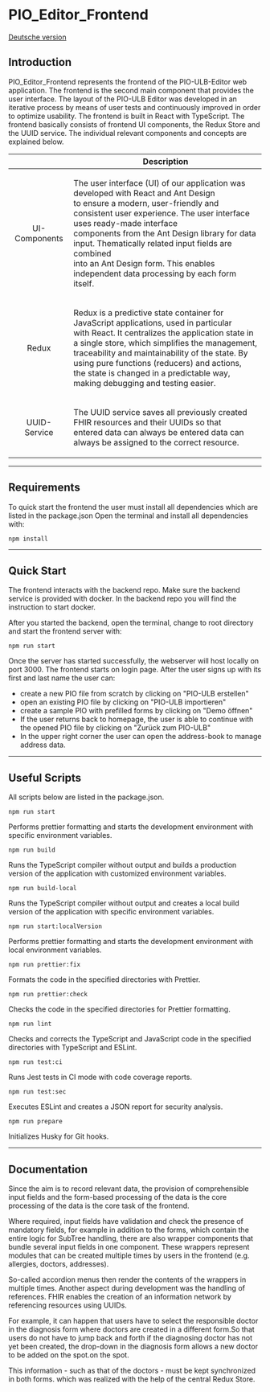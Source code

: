 # PIO_Editor_Frontend
[Deutsche version](./README.md)
## Introduction

PIO_Editor_Frontend represents the frontend of the PIO-ULB-Editor web application. The frontend is the second main
component that provides the user interface. The layout of the PIO-ULB Editor was developed in an iterative process by
means of user tests and continuously improved in order to optimize usability. The frontend is built in
React with TypeScript. The frontend basically consists of frontend UI components, the Redux Store and the UUID
service. The individual relevant components and concepts are explained below.


|               |                                                                                                                                                                                                             Description                                                                                                                                                                                                             |
|:-------------:|:-----------------------------------------------------------------------------------------------------------------------------------------------------------------------------------------------------------------------------------------------------------------------------------------------------------------------------------------------------------------------------------------------------------------------------------:|
| UI-Components | <p align="left"> The user interface (UI) of our application was developed with React and Ant Design <br />to ensure a modern, user-friendly and consistent user experience. The user interface uses ready-made interface <br /> components from the Ant Design library for data input. Thematically related input fields are combined <br /> into an Ant Design form. This enables independent data processing by each form itself. |
|     Redux     |           <p align="left"> Redux is a predictive state container for JavaScript applications, used in particular <br /> with React. It centralizes the application state in a single store, which simplifies the management, <br /> traceability and maintainability of the state. By using pure functions (reducers) and actions, <br /> the state is changed in a predictable way, making debugging and testing easier.           |
| UUID-Service  |                                                                                                                <p align="left"> The UUID service saves all previously created FHIR resources and their UUIDs so that <br /> entered data can always be entered data can always be assigned to the correct resource.                                                                                                                 |

-----------------------------------------------------------------
## Requirements
To quick start the frontend the user must install all dependencies which are listed in the package.json
Open the terminal and install all dependencies with:
```
npm install
```

-----------------------------------------------------------------
## Quick Start

The frontend interacts with the backend repo. Make sure the backend service is provided with docker.
In the backend repo you will find the instruction to start docker.

After you started the backend, open the terminal, change to root directory and start the frontend server with:

```
npm run start
```
Once the server has started successfully, the webserver will host locally on port 3000. The frontend starts on login page.
After the user signs up with its first and last name the user can:
-   create a new PIO file from scratch by clicking on "PIO-ULB erstellen"
-   open an existing PIO file by clicking on "PIO-ULB importieren"
-   create a sample PIO with prefilled forms by clicking on "Demo öffnen"
-   If the user returns back to homepage, the user is able to continue with the opened PIO file by clicking on "Zurück zum PIO-ULB"
-   In the upper right corner the user can open the address-book to manage address data.

-----------------------------------------------------------------
## Useful Scripts

All scripts below are listed in the package.json.

```
npm run start
```
Performs prettier formatting and starts the development environment with specific environment variables.

```
npm run build
```
Runs the TypeScript compiler without output and builds a production version of the application with customized environment variables.

```
npm run build-local
```
Runs the TypeScript compiler without output and creates a local build version of the application with specific environment variables.

```
npm run start:localVersion
```
Performs prettier formatting and starts the development environment with local environment variables.

```
npm run prettier:fix
```
Formats the code in the specified directories with Prettier.

```
npm run prettier:check
```
Checks the code in the specified directories for Prettier formatting.

```
npm run lint
```
Checks and corrects the TypeScript and JavaScript code in the specified directories with TypeScript and ESLint.

```
npm run test:ci
```
Runs Jest tests in CI mode with code coverage reports.

```
npm run test:sec
```
Executes ESLint and creates a JSON report for security analysis.

```
npm run prepare
```
Initializes Husky for Git hooks.

-----------------------------------------------------------------
## Documentation

Since the aim is to record relevant data, the provision of comprehensible input fields and the form-based processing
of the data is the core processing of the data is the core task of the frontend.

Where required, input fields have validation and check the presence of mandatory fields, for example in addition to the forms, which contain the entire
logic for SubTree handling, there are also wrapper components that bundle several input fields in one component.
These wrappers represent modules that can be created multiple times by users in the frontend (e.g. allergies, doctors,
addresses).

So-called accordion menus then render the contents of the wrappers in multiple times.
Another aspect during development was the handling of references. FHIR enables the creation of an information network
by referencing resources using UUIDs.

For example, it can happen that users have to select the responsible doctor in
the diagnosis form where doctors are created in a different form.So that users do not have to jump back and forth if the
diagnosing doctor has not yet been created, the drop-down in the diagnosis form allows a new doctor to be added on the
spot.on the spot.

This information - such as that of the doctors - must be kept synchronized in both forms.
which was realized with the help of the central Redux Store.
